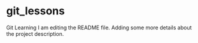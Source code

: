 # git_lessons
Git Learning
I am editing the README file. Adding some more details about the project description.
